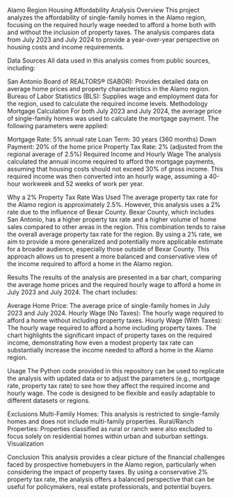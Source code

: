 Alamo Region Housing Affordability Analysis
Overview
This project analyzes the affordability of single-family homes in the Alamo region, focusing on the required hourly wage needed to afford a home both with and without the inclusion of property taxes. The analysis compares data from July 2023 and July 2024 to provide a year-over-year perspective on housing costs and income requirements.

Data Sources
All data used in this analysis comes from public sources, including:

San Antonio Board of REALTORS® (SABOR): Provides detailed data on average home prices and property characteristics in the Alamo region.
Bureau of Labor Statistics (BLS): Supplies wage and employment data for the region, used to calculate the required income levels.
Methodology
Mortgage Calculation
For both July 2023 and July 2024, the average price of single-family homes was used to calculate the mortgage payment. The following parameters were applied:

Mortgage Rate: 5% annual rate
Loan Term: 30 years (360 months)
Down Payment: 20% of the home price
Property Tax Rate: 2% (adjusted from the regional average of 2.5%)
Required Income and Hourly Wage
The analysis calculated the annual income required to afford the mortgage payments, assuming that housing costs should not exceed 30% of gross income. This required income was then converted into an hourly wage, assuming a 40-hour workweek and 52 weeks of work per year.

Why a 2% Property Tax Rate Was Used
The average property tax rate for the Alamo region is approximately 2.5%. However, this analysis uses a 2% rate due to the influence of Bexar County. Bexar County, which includes San Antonio, has a higher property tax rate and a higher volume of home sales compared to other areas in the region. This combination tends to raise the overall average property tax rate for the region. By using a 2% rate, we aim to provide a more generalized and potentially more applicable estimate for a broader audience, especially those outside of Bexar County. This approach allows us to present a more balanced and conservative view of the income required to afford a home in the Alamo region.

Results
The results of the analysis are presented in a bar chart, comparing the average home prices and the required hourly wage to afford a home in July 2023 and July 2024. The chart includes:

Average Home Price: The average price of single-family homes in July 2023 and July 2024.
Hourly Wage (No Taxes): The hourly wage required to afford a home without including property taxes.
Hourly Wage (With Taxes): The hourly wage required to afford a home including property taxes.
The chart highlights the significant impact of property taxes on the required income, demonstrating how even a modest property tax rate can substantially increase the income needed to afford a home in the Alamo region.

Usage
The Python code provided in this repository can be used to replicate the analysis with updated data or to adjust the parameters (e.g., mortgage rate, property tax rate) to see how they affect the required income and hourly wage. The code is designed to be flexible and easily adaptable to different datasets or regions.

Exclusions
Multi-Family Homes: This analysis is restricted to single-family homes and does not include multi-family properties.
Rural/Ranch Properties: Properties classified as rural or ranch were also excluded to focus solely on residential homes within urban and suburban settings.
Visualization

Conclusion
This analysis provides a clear picture of the financial challenges faced by prospective homebuyers in the Alamo region, particularly when considering the impact of property taxes. By using a conservative 2% property tax rate, the analysis offers a balanced perspective that can be useful for policymakers, real estate professionals, and potential buyers.



